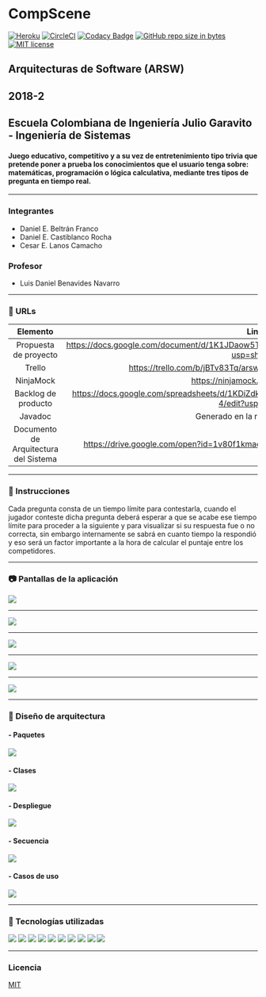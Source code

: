 # CompScene
[![Heroku](https://wmpics.pics/di-D9YP.png)](https://compscene.herokuapp.com/)
[![CircleCI](https://circleci.com/gh/DanBeltF/2018-2-ARSW-CompScene.svg?style=svg)](https://circleci.com/gh/DanBeltF/2018-2-ARSW-CompScene)
[![Codacy Badge](https://api.codacy.com/project/badge/Grade/e6c747623691421eaf09afc916a8b5fd)](https://www.codacy.com/app/DanBeltF/2018-2-ARSW-CompScene?utm_source=github.com&amp;utm_medium=referral&amp;utm_content=DanBeltF/2018-2-ARSW-CompScene&amp;utm_campaign=Badge_Grade)
[![GitHub repo size in bytes](https://img.shields.io/github/repo-size/badges/shields.svg)](https://github.com/DanBeltF/2018-2-ARSW-CompScene)
[![MIT license](https://img.shields.io/badge/License-MIT-lightgrey.svg)](https://lbesson.mit-license.org/)

## Arquitecturas de Software (ARSW)<br />
## 2018-2<br/>
## Escuela Colombiana de Ingeniería Julio Garavito - Ingeniería de Sistemas
#### Juego educativo, competitivo y a su vez de entretenimiento tipo trivia que pretende poner a prueba los conocimientos que el usuario tenga sobre: matemáticas,  programación o lógica calculativa, mediante tres tipos de pregunta en tiempo real.
---
### Integrantes
- Daniel E. Beltrán Franco
- Daniel E. Castiblanco Rocha
- Cesar E. Lanos Camacho
### Profesor
- Luis Daniel Benavides Navarro
---
### :link: URLs
| Elemento | Link |
|:-------------------------------------:|:----------------------------------------------------------------------------------------------------:|
| Propuesta de proyecto | https://docs.google.com/document/d/1K1JDaow5Tx50JQjSpznRKCyIFm_KJOQI2qhBrM3IMqQ/edit?usp=sharing |
| Trello | https://trello.com/b/jBTv83Tq/arsw-2018-2-historias-compscene |
| NinjaMock | https://ninjamock.com/s/JKFVVTx |
| Backlog de producto | https://docs.google.com/spreadsheets/d/1KDiZdkcWTnHBWtftqC7oe6yVvaTo-bsEyzWVGUkCb-4/edit?usp=sharing |
| Javadoc | Generado en la ruta ./target/site |
| Documento de Arquitectura del Sistema | https://drive.google.com/open?id=1v80f1kmaeB-Irwnzg7KMCXpx6v5byPgE7osgPUxiw1Y |
---
### :book: Instrucciones
Cada pregunta consta de un tiempo límite para contestarla, cuando el jugador conteste dicha pregunta deberá esperar a que se acabe ese tiempo límite para proceder a la siguiente y para visualizar si su respuesta fue o no correcta, sin embargo internamente se sabrá en cuanto tiempo la respondió y eso será un factor importante a la hora de calcular el puntaje entre los competidores.

---

### :camera: Pantallas de la aplicación
![](img/pantalla1.PNG)

---
![](img/pantalla2.PNG)

---
![](img/pantalla3.PNG)

---
![](img/pantalla4.PNG)

---
![](img/pantalla5.PNG)


---

### :triangular_ruler: Diseño de arquitectura 
#### - Paquetes
![](img/CompScene-Paquetes.png)
#### - Clases
![](img/CompScene-Clases.png)
#### - Despliegue
![](img/CompScene-Despliegue.png)
#### - Secuencia
![](img/CompScene-Secuencia.png)
#### - Casos de uso
![](img/CompScene-CasosDeUso.png)

---
### :wrench: Tecnologías utilizadas
[![](img/Java-Logo.png)](https://www.java.com/)
[![](img/html_css_js.png)](https://blog.hubspot.com/marketing/web-design-html-css-javascript)
[![](img/mavenLogo.jpg)](https://maven.apache.org/)
[![](img/axios.png)](https://github.com/axios/axios)
[![](img/Spring-Logo.png)](https://spring.io/)
[![](img/astahLogo.png)](http://astah.net/)
[![](img/cover-heroku.png)](https://www.heroku.com/)
[![](img/circleciLogo.png)](https://circleci.com/)
[![](img/codacyLogo.png)](https://www.codacy.com/)
[![](img/git-githubLogo.jpg)](https://github.com/)

---
### Licencia
[MIT](https://github.com/DanBeltF/2018-2-ARSW-CompScene/blob/master/LICENSE)
